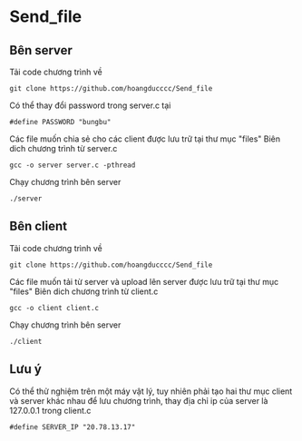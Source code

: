 # Send_file
## Bên server
Tải code chương trình về
```
git clone https://github.com/hoangducccc/Send_file
```
Có thể thay đổi password trong server.c tại 
```
#define PASSWORD "bungbu"
```
Các file muốn chia sẻ cho các client được lưu trữ tại thư mục "files"
Biên dich chương trình từ server.c
```
gcc -o server server.c -pthread
```
Chạy chương trình bên server
```
./server
```
## Bên client
Tải code chương trình về
```
git clone https://github.com/hoangducccc/Send_file
```
Các file muốn tải từ server và upload lên server được lưu trữ tại thư mục "files"
Biên dich chương trình từ client.c
```
gcc -o client client.c
```
Chạy chương trình bên server
```
./client
```
## Lưu ý
Có thể thử nghiệm trên một máy vật lý, tuy nhiên phải tạo hai thư mục client và server khác nhau để lưu chương trình, thay địa chỉ ip của server là 127.0.0.1 trong client.c
```
#define SERVER_IP "20.78.13.17"
```
